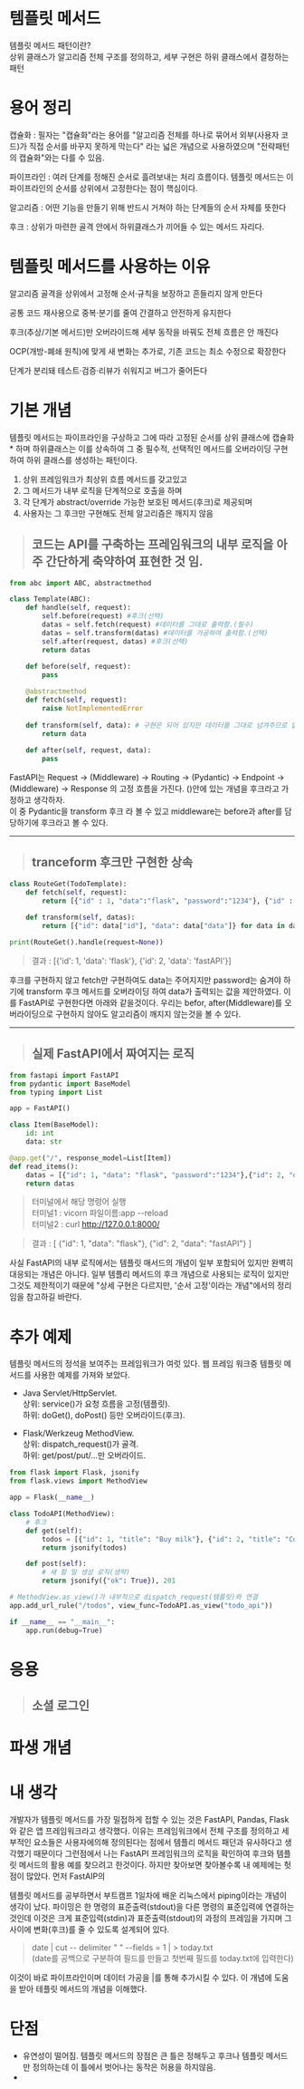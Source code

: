 # 템플릿 메서드
템플릿 메서드 패턴이란?  
상위 클래스가 알고리즘 전체 구조를 정의하고, 세부 구현은 하위 클래스에서 결정하는 패턴


# 용어 정리
캡슐화 : 필자는 "캡슐화"라는 용어를 "알고리즘 전체를 하나로 묶어서 외부(사용자 코드)가 직접 순서를 바꾸지 못하게 막는다" 라는 넓은 개념으로 사용하였으며 "전략패턴의 캡슐화"와는 다를 수 있음.

파이프라인 : 여러 단계를 정해진 순서로 흘려보내는 처리 흐름이다. 템플릿 메서드는 이 파이프라인의 순서를 상위에서 고정한다는 점이 핵심이다.

알고리즘 : 어떤 기능을 만들기 위해 반드시 거쳐야 하는 단계들의 순서 자체를 뜻한다

후크 : 상위가 마련한 골격 안에서 하위클래스가 끼어들 수 있는 메서드 자리다.

# 템플릿 메서드를 사용하는 이유

알고리즘 골격을 상위에서 고정해 순서·규칙을 보장하고 흔들리지 않게 만든다

공통 코드 재사용으로 중복·분기를 줄여 간결하고 안전하게 유지한다

후크(추상/기본 메서드)만 오버라이드해 세부 동작을 바꿔도 전체 흐름은 안 깨진다

OCP(개방-폐쇄 원칙)에 맞게 새 변화는 추가로, 기존 코드는 최소 수정으로 확장한다

단계가 분리돼 테스트·검증·리뷰가 쉬워지고 버그가 줄어든다

# 기본 개념
템플릿 메서드는 파이프라인을 구상하고 그에 따라 고정된 순서를 상위 클래스에 캡슐화* 하며 하위클래스는 이를 상속하여 그 중 필수적, 선택적인 메서드를 오버라이딩 구현하여 하위 클래스를 생성하는 패턴이다.

1. 상위 프레임워크가 최상위 흐름 메서드를 갖고있고
2. 그 메서드가 내부 로직을 단계적으로 호출을 하며
3. 각 단계가 abstract/override 가능한 보호된 메서드(후크)로 제공되며
4. 사용자는 그 후크만 구현해도 전체 알고리즘은 깨지지 않음

>## 코드는 API를 구축하는 프레임워크의 내부 로직을 아주 간단하게 축약하여 표현한 것 임.

```py
from abc import ABC, abstractmethod

class Template(ABC):
    def handle(self, request):
        self.before(request) #후크(선택)
        datas = self.fetch(request) #데이터를 그대로 출력함.(필수)
        datas = self.transform(datas) #데이터를 가공하여 출력함.(선택)
        self.after(request, datas) #후크(선택)
        return datas
    
    def before(self, request):
        pass

    @abstractmethod
    def fetch(self, request):
        raise NotImplementedError
    
    def transform(self, data): # 구현은 되어 있지만 데이터를 그대로 넘겨주므로 없는것과 마찬가지.
        return data
    
    def after(self, request, data):
        pass
```
FastAPI는 Request → (Middleware) → Routing → (Pydantic) → Endpoint → (Middleware) → Response 의 고정 흐름을 가진다. ()안에 있는 개념을 후크라고 가정하고 생각하자.  
이 중 Pydantic을 transform 후크 라 볼 수 있고 middleware는 before과 after를 담당하기에 후크라고 볼 수 있다.  


---
>## tranceform 후크만 구현한 상속
```py 
class RouteGet(TodoTemplate):
    def fetch(self, request):
        return [{"id" : 1, "data":"flask", "password":"1234"}, {"id" : 2,"data":"fastAPI", "password":"1234"}]
    
    def transform(self, datas):
        return [{"id": data["id"], "data": data["data"]} for data in datas] #아이디, 제목 데이터만 추출(후크 설정)

print(RouteGet().handle(request=None))
```
>결과 : [{'id': 1, 'data': 'flask'}, {'id': 2, 'data': 'fastAPI'}]

후크를 구현하지 않고 fetch만 구현하여도 data는  주어지지만 password는 숨겨야 하기에 transform 후크 메서드를 오버라이딩 하여 data가 출력되는 값을 제안하였다. 이를 FastAPI로 구현한다면 아래와 같을것이다.
우리는 befor, after(Middleware)를 오버라이딩으로 구현하지 않아도 알고리즘이 깨지지 않는것을 볼 수 있다.

----
>## 실제 FastAPI에서 짜여지는 로직
```python
from fastapi import FastAPI
from pydantic import BaseModel
from typing import List

app = FastAPI()

class Item(BaseModel):
    id: int
    data: str

@app.get("/", response_model=List[Item])
def read_items():
    datas = [{"id": 1, "data": "flask", "password":"1234"},{"id": 2, "data": "fastAPI", "password":"1234"}]
    return datas
```
>터미널에서 해당 명령어 실행   
터미널1 : vicorn 파일이름:app --reload  
터미널2 : curl http://127.0.0.1:8000/ 

>결과 :
[
  {"id": 1, "data": "flask"},
  {"id": 2, "data": "fastAPI"}
]

사실 FastAPI의 내부 로직에서는 템플릿 매서드의 개념이 일부 포함되어 있지만 완벽히 대응되는 개념은 아니다. 일부 템플리 메서드의 후크 개념으로 사용되는 로직이 있지만 그것도 제한적이기 때문에 "상세 구현은 다르지만, '순서 고정'이라는 개념"에서의 정리임을 참고하길 바란다.
# 추가 예제
템플릿 메서드의 정석을 보여주는 프레임워크가 여럿 있다.
웹 프레임 워크중 템플릿 메서드를 사용한 예제를 가져와 보았다.

- Java Servlet/HttpServlet.  
상위: service()가 요청 흐름을 고정(템플릿).  
하위: doGet(), doPost() 등만 오버라이드(후크).

- Flask/Werkzeug MethodView.  
상위: dispatch_request()가 골격.  
하위: get/post/put/...만 오버라이드.
```python pip install flask
from flask import Flask, jsonify
from flask.views import MethodView

app = Flask(__name__)

class TodoAPI(MethodView):
    # 후크
    def get(self):
        todos = [{"id": 1, "title": "Buy milk"}, {"id": 2, "title": "Code"}]
        return jsonify(todos)

    def post(self):
        # 새 할 일 생성 로직(생략)
        return jsonify({"ok": True}), 201

# MethodView.as_view()가 내부적으로 dispatch_request(템플릿)와 연결
app.add_url_rule("/todos", view_func=TodoAPI.as_view("todo_api"))

if __name__ == "__main__":
    app.run(debug=True)
```

# 응용
>## 소셜 로그인


# 파생 개념


# 내 생각
개발자가 템플릿 메서드를 가장 밀접하게 접할 수 있는 것은 FastAPI, Pandas, Flask 와 같은 앱 프레임워크라고 생각했다. 이유는 프레임워크에서 전체 구조를 정의하고 세부적인 요소들은 사용자에의해 정의된다는 점에서 템플리 메서드 패던과 유사하다고 생각했기 때문이다
그런점에서 나는 FastAPI 프레임워크의 로직을 확인하여 후크와 템플릿 메서드의 활용 예를 찾으려고 한것이다. 하지만 찾아보면 찾아볼수록 내 예제에는 헛점이 많았다.
먼저 FastAIP의

템플릿 메서드를 공부하면서 부트캠프 1일차에 배운 리눅스에서 piping이라는 개념이 생각이 났다. 파이밍은 한 명령의 표준출력(stdout)을 다른 명령의 표준입력에 연결하는 것인데 이것은 크게 표준입력(stdin)과 표준출력(stdout)의 과정의 프레임을 가지며 그 사이에 변화(후크)를 줄 수 있도록 설계되어 있다.  
>date | cut -- delimiter " " --fields = 1 | > today.txt  
(date를 공백으로 구분하여 필드를 만들고 첫번째 필드를 today.txt에 입력한다)

이것이 바로 파이프라인이며 데이터 가공을 |를 통해 추가시킬 수 있다. 이 개념에 도움을 받아 테플릿 메서드의 개념을 이해했다.

# 단점
- 유연성이 떨어짐. 템플릿 메서드의 장점은 큰 틀은 정해두고 후크나 템플릿 메서드만 정의하는데 이 틀에서 벗어나는 동작은 허용을 하지않음.
- 